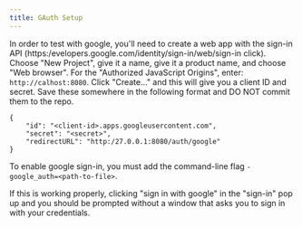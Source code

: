 ```yaml
---
title: GAuth Setup
---
```


In order to test with google, you'll need to create a web app with the sign-in API (https:/evelopers.google.com/identity/sign-in/web/sign-in click). Choose "New Project", give it a name,  give it a product name, and choose "Web browser".  For the "Authorized JavaScript Origins", enter: `http://calhost:8080`.  Click "Create..." and this will give you a client ID and secret.  Save these somewhere in the following format and DO NOT commit them to the repo.
```
{
    "id": "<client-id>.apps.googleusercontent.com",
    "secret": "<secret>",
    "redirectURL": "http:/27.0.0.1:8080/auth/google"
}
```

To enable google sign-in, you must add the command-line flag `-google_auth=<path-to-file>`.

If this is working properly, clicking "sign in with google" in the "sign-in" pop up and you should be prompted without a window that asks you to sign in with your credentials.
